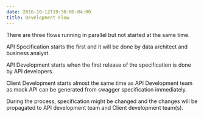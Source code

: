 ```yaml
---
date: 2016-10-12T19:30:08-04:00
title: Development Flow
---
```


There are three flows running in parallel but not started at the same time.

API Specification starts the first and it will be done by data architect and business
analyst.

API Development starts when the first release of the specification is done by API 
developers.

Client Development starts almost the same time as API Development team as mock API can
be generated from swagger specification immediately.

During the process, specification might be changed and the changes will be propagated
to API development team and Client development team(s).


